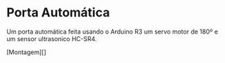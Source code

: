 # Porta Automática

Um porta automática feita usando o Arduino R3 um servo motor de 180º e um sensor ultrasonico HC-SR4.

[Montagem][]
